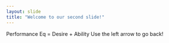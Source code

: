 ```yaml
---
layout: slide
title: "Welcome to our second slide!"
---
```

Performance Eq = Desire + Ability
Use the left arrow to go back!
